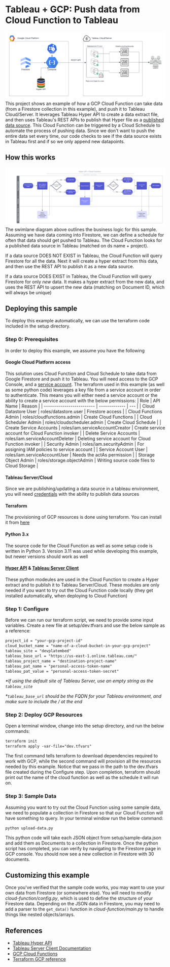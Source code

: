 # Tableau + GCP: Push data from Cloud Function to Tableau
![architecture diagram](screenshots/architecture-diagram.png)
This project shows an example of how a GCP Cloud Function can take data (from a Firestore collection in this example), and push it to Tableau Cloud/Server.  It leverages Tableau Hyper API to create a data extract file, and then uses Tableau's REST APIs to publish that Hyper file as a [published data source](https://help.tableau.com/current/pro/desktop/en-us/publish_datasources_about.htm).  This Cloud Function can be triggered by a Cloud Schedule to automate the process of pushing data.  Since we don't want to push the entire data set every time, our code checks to see if the data source exists in Tableau first and if so we only append new datapoints.

## How this works
![business logic](screenshots/swimlane-diagram.png)
The swimlane diagram above outlines the business logic for this sample.  Assuming we have data coming into Firestore, we can define a schedule for often that data should get pushed to Tableau.  The Cloud Function looks for a published data source in Tableau (matched on ds name + project).  

If a data source DOES NOT EXIST in Tableau, the Cloud Function will query Firestore for all the data.  Next it will create a hyper extract from this data, and then use the REST API to publish it as a new data source.  

If a data source DOES EXIST in Tableau, the Cloud Function will query Firestore for only *new* data.  It makes a hyper extract from the new data, and uses the REST API to upsert the new data (matching on Document ID, which will always be unique)


## Deploying this sample
To deploy this example automatically, we can use the terraform code included in the setup directory.  

### Step 0: Prerequisites
In order to deploy this example, we assume you have the following
#### Google Cloud Platform access
This solution uses Cloud Function and Cloud Schedule to take data from Google Firestore and push it to Tableau.  You will need access to the GCP Console, and a [service account](https://cloud.google.com/iam/docs/service-account-overview).  The terraform used in this example (as well as some python code) leverages a key file from a service account in order to authenticate.  This means you will either need a service account or the ability to create a service account with the below permissions:
| Role  | API Name | Reason |
| ------------------------- | ------------- | --- |
| Cloud Datastore User      | roles/datastore.user  | Firestore access  |
| Cloud Functions Admin     | roles/cloudfunctions.admin | Create Cloud Functions |
| Cloud Scheduler Admin     | roles/cloudscheduler.admin | Create Cloud Schedule |
| Create Service Accounts   | roles/iam.serviceAccountCreator | Create service account for Cloud Function invoker |
| Delete Service Accounts   | roles/iam.serviceAccountDeleter | Deleting service account for Cloud Function invoker | 
| Security Admin            | roles/iam.securityAdmin | For assigning IAM policies to service account |
| Service Account User      | roles/iam.serviceAccountUser | Needs the actAs permission |
| Storage Object Admin      | roles/storage.objectAdmin | Writing source code files to Cloud Storage |

#### Tableau Server/Cloud
Since we are publishing/updating a data source in a tableau environment, you will need [credentials](https://help.tableau.com/current/online/en-us/security_personal_access_tokens.htm#create-a-pat) with the ability to publish data sources
#### Terraform
The provisioning of GCP resources is done using terraform.  You can install it from [here](https://developer.hashicorp.com/terraform/tutorials/gcp-get-started/install-cli)
#### Python 3.x
The source code for the Cloud Function as well as some setup code is written in Python 3.  Version 3.11 was used while developing this example, but newer versions should work as well
#### [Hyper API](https://tableau.github.io/hyper-db/docs/installation) & [Tableau Server Client](https://tableau.github.io/server-client-python/docs/#install-with-pip-recommended)
These python modeules are used in the Cloud Function to create a Hyper extract and to publish it to Tableau Server/Cloud.  These modules are only needed if you want to try out the Cloud Function code locally (they get installed automatically, when deploying to Cloud Function)
### Step 1: Configure
Before we can run our terraform script, we need to provide some input variables.  Create a new file at setup/dev.tfvars and use the below sample as a reference:
```
project_id = "your-gcp-project-id"
cloud_bucket_name = "name-of-a-cloud-bucket-in-your-gcp-project"
tableau_site = "devplatembed"
tableau_base_url = "https://us-east-1.online.tableau.com/"
tableau_project_name = "destination-project-name"
tableau_pat_name = "personal-access-token-name"
tableau_pat_value = "personal-access-token-secret"
```
*\*If using the default site of Tableau Server, use an empty string as the ```tableau_site```*

*\*```tableau_base_url``` should be the FQDN for your Tableau environment, and make sure to include the / at the end*
### Step 2: Deploy GCP Resources

Open a terminal window, change into the setup directory, and run the below commands:
```
terraform init
terraform apply -var-file="dev.tfvars"
```
The first command tells terraform to download dependencies required to work with GCP, while the second command will provision all the resources needed by this example.  Notice that we pass in the path to the dev.tfvars file created during the Configure step.  Upon completion, terraform should print out the name of the cloud function as well as the schedule it will run on.

### Step 3: Sample Data
Assuming you want to try out the Cloud Function using some sample data, we need to populate a collection in Firestore so that our Cloud Function will have something to query.  In your terminal window run the below command:
```
python upload-data.py
```
This python code will take each JSON object from setup/sample-data.json and add them as Documents to a collection in Firestore.  Once the python script has completed, you can verify by navigating to the Firestore page in GCP console.  You should now see a new collection in Firestore with 30 documents.


##  Customizing this example
Once you've verified that the sample code works, you may want to use your own data from Firestore (or somewhere else).  You will need to modify *cloud-function/config.py*, which is used to define the structure of your Firestore data.  Depending on the JSON data in Firestore, you may need to add a parser to the ```get_data()``` function in *cloud-function/main.py* to handle things like nested objects/arrays.

##  References
* [Tableau Hyper API](https://tableau.github.io/hyper-db/docs/)
* [Tableau Server Client Documentation](https://tableau.github.io/server-client-python/docs/)
* [GCP Cloud Functions](https://cloud.google.com/functions/docs)
* [Terraform GCP reference](https://registry.terraform.io/providers/hashicorp/google/latest/docs)